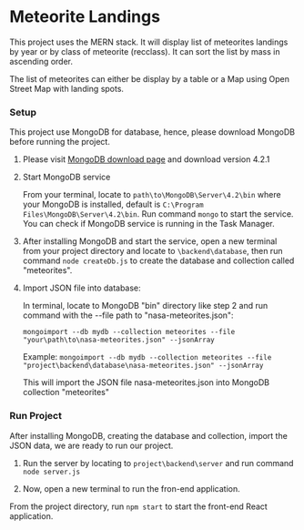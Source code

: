 # Meteorite Landings

This project uses the MERN stack. It will display list of meteorites landings by year or by class of meteorite (recclass). It can sort the list by mass in ascending order. 

The list of meteorites can either be display by a table or a Map using Open Street Map with landing spots.

### Setup

This project use MongoDB for database, hence, please download MongoDB before running the project.

1. Please visit [MongoDB download page](https://www.mongodb.com/download-center/community) and download version 4.2.1

2. Start MongoDB service

      From your terminal, locate to ```path\to\MongoDB\Server\4.2\bin``` where your MongoDB is installed, default is ```C:\Program Files\MongoDB\Server\4.2\bin```. Run command ```mongo``` to start the service. You can check if MongoDB service is running in the Task Manager.

3. After installing MongoDB and start the service, open a new terminal from your project directory and locate to ```\backend\database```, then run command ```node createDb.js``` to create the database and collection called "meteorites".

4. Import JSON file into database:

      In terminal, locate to MongoDB "bin" directory like step 2 and run command with the --file path to "nasa-meteorites.json": 
      ```
      mongoimport --db mydb --collection meteorites --file "your\path\to\nasa-meteorites.json" --jsonArray
      ```
      Example: ```mongoimport --db mydb --collection meteorites --file "project\backend\database\nasa-meteorites.json" --jsonArray```
      
      This will import the JSON file nasa-meteorites.json into MongoDB collection "meteorites"

### Run Project

After installing MongoDB, creating the database and collection, import the JSON data, we are ready to run our project.

1. Run the server by locating to ``` project\backend\server ``` and run command ```node server.js```

2. Now, open a new terminal to run the fron-end application. 

  From the project directory, run ```npm start``` to start the front-end React application.
